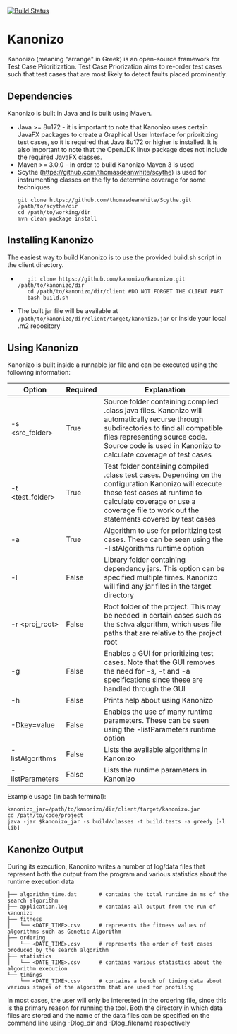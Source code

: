 [![Build Status](https://travis-ci.org/kanonizo/kanonizo.svg)](https://travis-ci.org/kanonizo/kanonizo)


# Kanonizo
Kanonizo (meaning "arrange" in Greek) is an open-source framework for Test Case Prioritization. Test Case Priorization aims to re-order test cases such that
test cases that are most likely to detect faults placed prominently.

## Dependencies
Kanonizo is built in Java and is built using Maven.
- Java >= 8u172 - it is important to note that Kanonizo uses certain JavaFX packages to create a Graphical User Interface for
prioritizing test cases, so it is required that Java 8u172 or higher is installed. It is also important to note that the OpenJDK
linux package does not include the required JavaFX classes.
- Maven >= 3.0.0 - in order to build Kanonizo Maven 3 is used
- Scythe (https://github.com/thomasdeanwhite/scythe) is used for instrumenting classes on the fly to determine coverage for some
techniques
  ```
  git clone https://github.com/thomasdeanwhite/Scythe.git /path/to/scythe/dir
  cd /path/to/working/dir
  mvn clean package install
  ```
  
## Installing Kanonizo
The easiest way to build Kanonizo is to use the provided build.sh script in the client directory.
- ```
     git clone https://github.com/kanonizo/kanonizo.git /path/to/kanonizo/dir
     cd /path/to/kanonizo/dir/client #DO NOT FORGET THE CLIENT PART
     bash build.sh
  ```
- The built jar file will be available at `/path/to/kanonizo/dir/client/target/kanonizo.jar` or inside your local .m2 repository

## Using Kanonizo
Kanonizo is built inside a runnable jar file and can be executed using the following information:

Option | Required | Explanation
------ | -------- | -----------
-s <src_folder> | True | Source folder containing compiled .class java files. Kanonizo will automatically recurse through subdirectories to find all compatible files representing source code. Source code is used in Kanonizo to calculate coverage of test cases
-t <test_folder>| True | Test folder containing compiled .class test cases. Depending on the configuration Kanonizo will execute these test cases at runtime to calculate coverage or use a coverage file to work out the statements covered by test cases
-a <algorithm> | True | Algorithm to use for prioritizing test cases. These can be seen using the -listAlgorithms runtime option
-l <library1> | False | Library folder containing dependency jars. This option can be specified multiple times. Kanonizo will find any jar files in the target directory
-r <proj_root> | False | Root folder of the project. This may be needed in certain cases such as the `Schwa` algorithm, which uses file paths that are relative to the project root
-g | False | Enables a GUI for prioritizing test cases. Note that the GUI removes the need for -s, -t and -a specifications since these are handled through the GUI
-h | False | Prints help about using Kanonizo
-Dkey=value | False | Enables the use of many runtime parameters. These can be seen using the -listParameters runtime option
-listAlgorithms | False | Lists the available algorithms in Kanonizo
-listParameters | False | Lists the runtime parameters in Kanonizo

Example usage (in bash terminal):
```
kanonizo_jar=/path/to/kanonizo/dir/client/target/kanonizo.jar
cd /path/to/code/project
java -jar $kanonizo_jar -s build/classes -t build.tests -a greedy [-l lib]
```
## Kanonizo Output

During its execution, Kanonizo writes a number of log/data files that represent both the output from the program and various statistics about the runtime execution data

```
├── algorithm_time.dat       # contains the total runtime in ms of the search algorithm
├── application.log          # contains all output from the run of kanonizo
├── fitness 
│   └── <DATE_TIME>.csv      # represents the fitness values of algorithms such as Genetic Algorithm
├── ordering
│   └── <DATE_TIME>.csv      # represents the order of test cases produced by the search algorithm
├── statistics
│   └── <DATE_TIME>.csv      # contains various statistics about the algorithm execution
└── timings
    └── <DATE_TIME>.csv      # contains a bunch of timing data about various stages of the algorithm that are used for profiling
```

In most cases, the user will only be interested in the ordering file, since this is the primary reason for running the tool.
Both the directory in which data files are stored and the name of the data files can be specified on the command line using -Dlog_dir and -Dlog_filename respectively

